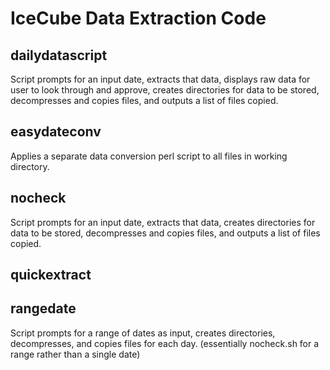 # IceCube Data Extraction Code
## dailydatascript
Script prompts for an input date, extracts that data, displays raw data for user to look through and approve, creates directories for data to be stored, decompresses and copies files, and outputs a list of files copied. 

## easydateconv
Applies a separate data conversion perl script to all files in working directory.

## nocheck
Script prompts for an input date, extracts that data, creates directories for data to be stored, decompresses and copies files, and outputs a list of files copied. 

## quickextract


## rangedate
Script prompts for a range of dates as input, creates directories, decompresses, and copies files for each day. (essentially nocheck.sh for a range rather than a single date)
